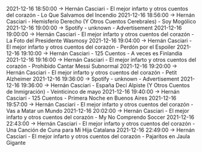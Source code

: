 2021-12-16 18:50:00 -> Hernán Casciari - El mejor infarto y otros cuentos del corazón - Lo Que Salvamos del Incendio
2021-12-16 18:56:00 -> Hernán Casciari - Hemisferio Derecho (Y Otros Cuentos Cerebrales) - Soy Mogólico
2021-12-16 19:00:00 -> Spotify - unknown - Advertisement
2021-12-16 19:00:00 -> Hernán Casciari - El mejor infarto y otros cuentos del corazón - La Foto del Presidente Wasmosy
2021-12-16 19:04:00 -> Hernán Casciari - El mejor infarto y otros cuentos del corazón - Perdón por el Espoiler
2021-12-16 19:10:00 -> Hernán Casciari - 125 Cuentos - A veces es Finlandia
2021-12-16 19:16:00 -> Hernán Casciari - El mejor infarto y otros cuentos del corazón - Prohibido Cantar Messi Subnormal
2021-12-16 19:20:00 -> Hernán Casciari - El mejor infarto y otros cuentos del corazón - Petit Alzheimer
2021-12-16 19:36:00 -> Spotify - unknown - Advertisement
2021-12-16 19:36:00 -> Hernán Casciari - España Decí Alpiste (Y Otros Cuentos de Inmigración) - Veinticinco de mayo
2021-12-16 19:40:00 -> Hernán Casciari - 125 Cuentos - Primera Noche en Buenos Aires
2021-12-16 19:57:00 -> Hernán Casciari - El mejor infarto y otros cuentos del corazón - Vas a Matar un Mundo
2021-12-16 20:02:00 -> Hernán Casciari - El mejor infarto y otros cuentos del corazón - My No Comprendo Soccer
2021-12-16 22:43:00 -> Hernán Casciari - El mejor infarto y otros cuentos del corazón - Una Canción de Cuna para Mi Hija Catalana
2021-12-16 22:49:00 -> Hernán Casciari - El mejor infarto y otros cuentos del corazón - Pajaritos en Jaula Gigante
